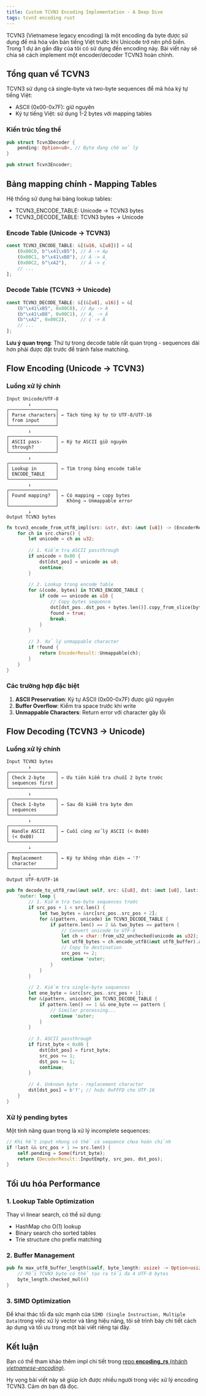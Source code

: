 ```yaml
---
title: Custom TCVN3 Encoding Implementation - A Deep Dive
tags: tcvn3 encoding rust
---
```


TCVN3 (Vietnamese legacy encoding) là một encoding đa byte được sử dụng để mã hóa văn bản tiếng Việt trước khi Unicode trở nên phổ biến. Trong 1 dự án gần đây của tôi có sử dụng đến encoding này. Bài viết này sẽ chia sẻ cách implement một encoder/decoder TCVN3 hoàn chỉnh.

## Tổng quan về TCVN3

TCVN3 sử dụng cả single-byte và two-byte sequences để mã hóa ký tự tiếng Việt:
- ASCII (0x00-0x7F): giữ nguyên
- Ký tự tiếng Việt: sử dụng 1-2 bytes với mapping tables

### Kiến trúc tổng thể

```rust
pub struct Tcvn3Decoder {
    pending: Option<u8>, // Byte đang chờ xử lý
}

pub struct Tcvn3Encoder;
```

## Bảng mapping chính - Mapping Tables

Hệ thống sử dụng hai bảng lookup tables:
- TCVN3_ENCODE_TABLE: Unicode → TCVN3 bytes
- TCVN3_DECODE_TABLE: TCVN3 bytes → Unicode

### Encode Table (Unicode → TCVN3)
```rust
const TCVN3_ENCODE_TABLE: &[(u16, &[u8])] = &[
    (0x00C0, b"\x41\xB5"), // À -> Aµ
    (0x00C1, b"\x41\xB8"), // Á -> A¸
    (0x00C2, b"\xA2"),     // Â -> ¢
    // ...
];
```

### Decode Table (TCVN3 → Unicode)
```rust
const TCVN3_DECODE_TABLE: &[(&[u8], u16)] = &[
    (b"\x41\xB5", 0x00C0), // Aµ -> À
    (b"\x41\xB8", 0x00C1), // A¸ -> Á
    (b"\xA2", 0x00C2),     // ¢ -> Â
    // ...
];
```

**Lưu ý quan trọng**: Thứ tự trong decode table rất quan trọng - sequences dài hơn phải được đặt trước để tránh false matching.

## Flow Encoding (Unicode → TCVN3)

### Luồng xử lý chính

```mermaid
Input Unicode/UTF-8
        ↓
┌─────────────────┐
│ Parse characters│ ← Tách từng ký tự từ UTF-8/UTF-16
│ from input      │
└─────────────────┘
        ↓
┌─────────────────┐
│ ASCII pass-     │ ← Ký tự ASCII giữ nguyên
│ through?        │
└─────────────────┘
        ↓
┌─────────────────┐
│ Lookup in       │ ← Tìm trong bảng encode table
│ ENCODE_TABLE    │
└─────────────────┘
        ↓
┌─────────────────┐
│ Found mapping?  │ ← Có mapping → copy bytes
│                 │   Không → Unmappable error
└─────────────────┘
        ↓
Output TCVN3 bytes
```

```rust
fn tcvn3_encode_from_utf8_impl(src: &str, dst: &mut [u8]) -> (EncoderResult, usize, usize) {
    for ch in src.chars() {
        let unicode = ch as u32;
        
        // 1. Kiểm tra ASCII passthrough
        if unicode < 0x80 {
            dst[dst_pos] = unicode as u8;
            continue;
        }
        
        // 2. Lookup trong encode table
        for &(code, bytes) in TCVN3_ENCODE_TABLE {
            if code == unicode as u16 {
                // Copy bytes sequence
                dst[dst_pos..dst_pos + bytes.len()].copy_from_slice(bytes);
                found = true;
                break;
            }
        }
        
        // 3. Xử lý unmappable character
        if !found {
            return EncoderResult::Unmappable(ch);
        }
    }
}
```

### Các trường hợp đặc biệt

1. **ASCII Preservation**: Ký tự ASCII (0x00-0x7F) được giữ nguyên
2. **Buffer Overflow**: Kiểm tra space trước khi write
3. **Unmappable Characters**: Return error với character gây lỗi

## Flow Decoding (TCVN3 → Unicode)

### Luồng xử lý chính

```mermaid
Input TCVN3 bytes
        ↓
┌─────────────────┐
│ Check 2-byte    │ ← Ưu tiên kiểm tra chuỗi 2 byte trước
│ sequences first │
└─────────────────┘
        ↓
┌─────────────────┐
│ Check 1-byte    │ ← Sau đó kiểm tra byte đơn
│ sequences       │
└─────────────────┘
        ↓
┌─────────────────┐
│ Handle ASCII    │ ← Cuối cùng xử lý ASCII (< 0x80)
│ (< 0x80)        │
└─────────────────┘
        ↓
┌─────────────────┐
│ Replacement     │ ← Ký tự không nhận diện → '?'
│ character       │
└─────────────────┘
        ↓
Output UTF-8/UTF-16
```

```rust
pub fn decode_to_utf8_raw(&mut self, src: &[u8], dst: &mut [u8], last: bool) -> (DecoderResult, usize, usize) {
    'outer: loop {
        // 1. Kiểm tra two-byte sequences trước
        if src_pos + 1 < src.len() {
            let two_bytes = &src[src_pos..src_pos + 2];
            for &(pattern, unicode) in TCVN3_DECODE_TABLE {
                if pattern.len() == 2 && two_bytes == pattern {
                    // Convert unicode to UTF-8
                    let ch = char::from_u32_unchecked(unicode as u32);
                    let utf8_bytes = ch.encode_utf8(&mut utf8_buffer).as_bytes();
                    // Copy to destination
                    src_pos += 2;
                    continue 'outer;
                }
            }
        }
        
        // 2. Kiểm tra single-byte sequences
        let one_byte = &src[src_pos..src_pos + 1];
        for &(pattern, unicode) in TCVN3_DECODE_TABLE {
            if pattern.len() == 1 && one_byte == pattern {
                // Similar processing...
                continue 'outer;
            }
        }
        
        // 3. ASCII passthrough
        if first_byte < 0x80 {
            dst[dst_pos] = first_byte;
            src_pos += 1;
            dst_pos += 1;
            continue;
        }
        
        // 4. Unknown byte - replacement character
        dst[dst_pos] = b'?'; // hoặc 0xFFFD cho UTF-16
    }
}
```

### Xử lý pending bytes

Một tính năng quan trọng là xử lý incomplete sequences:

```rust
// Khi hết input nhưng có thể có sequence chưa hoàn chỉnh
if !last && src_pos + 1 >= src.len() {
    self.pending = Some(first_byte);
    return (DecoderResult::InputEmpty, src_pos, dst_pos);
}
```

## Tối ưu hóa Performance

### 1. Lookup Table Optimization
Thay vì linear search, có thể sử dụng:
- HashMap cho O(1) lookup
- Binary search cho sorted tables
- Trie structure cho prefix matching

### 2. Buffer Management
```rust
pub fn max_utf8_buffer_length(&self, byte_length: usize) -> Option<usize> {
    // Mỗi TCVN3 byte có thể tạo ra tối đa 4 UTF-8 bytes
    byte_length.checked_mul(4)
}
```

### 3. SIMD Optimization
Để khai thác tối đa sức mạnh của `SIMD (Single Instruction, Multiple Data)`trong việc xử lý vector và tăng hiệu năng, tôi sẽ trình bày chi tiết cách áp dụng và tối ưu trong một bài viết riêng tại đây.


## Kết luận
Bạn có thể tham khảo thêm impl chi tiết trong [repo **encoding\_rs** (nhánh *vietnamese-encoding*)](https://github.com/tuanha1305/encoding_rs/tree/vietnamese-encoding).

Hy vọng bài viết này sẽ giúp ích được nhiều người trong việc xử lý encoding TCVN3. Cảm ơn bạn đã đọc.

